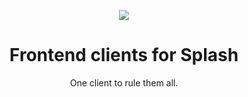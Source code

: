 <p align="center">
  <img src="https://github.com/Splash-Media-Co/client/assets/103071021/4a5e8fe0-97fc-4d27-ac50-591623a72c81"/>
</p>

<h1 align="center">Frontend clients for Splash</h1>
<p align="center">One client to rule them all.</p>
